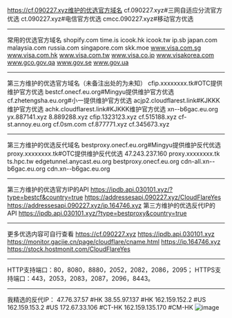 https://cf.090227.xyz维护的优选官方域名
cf.090227.xyz#三网自适应分流官方优选
ct.090227.xyz#电信官方优选
cmcc.090227.xyz#移动官方优选

------

常用的优选官方域名
shopify.com
time.is
icook.hk
icook.tw
ip.sb
japan.com
malaysia.com
russia.com
singapore.com
skk.moe
www.visa.com.sg
www.visa.com.hk
www.visa.com.tw
www.visa.co.jp
www.visakorea.com
www.gco.gov.qa
www.gov.se
www.gov.ua

------

第三方维护的优选官方域名（未备注出处的为未知）
cfip.xxxxxxxx.tk#OTC提供维护官方优选
bestcf.onecf.eu.org#Mingyu提供维护官方优选
cf.zhetengsha.eu.org#小一提供维护官方优选
acjp2.cloudflarest.link#KJKKK维护官方优选
achk.cloudflarest.link#KJKKK维护官方优选
xn--b6gac.eu.org
yx.887141.xyz
8.889288.xyz
cfip.1323123.xyz
cf.515188.xyz
cf-st.annoy.eu.org
cf.0sm.com
cf.877771.xyz
cf.345673.xyz

------

第三方维护的优选反代域名
bestproxy.onecf.eu.org#Mingyu提供维护反代优选
proxy.xxxxxxxx.tk#OTC提供维护反代优选
47.243.237.160   proxy.xxxxxxxx.tk   ts.hpc.tw   edgetunnel.anycast.eu.org   bestproxy.onecf.eu.org   cdn-all.xn--b6gac.eu.org   cdn.xn--b6gac.eu.org

------

第三方维护的优选官方IP的API
https://ipdb.api.030101.xyz/?type=bestcf&country=true
https://addressesapi.090227.xyz/CloudFlareYes
https://addressesapi.090227.xyz/ip.164746.xyz
第三方维护的优选反代IP的API
https://ipdb.api.030101.xyz/?type=bestproxy&country=true

------

更多优选内容可自行查看
https://cf.090227.xyz
https://ipdb.api.030101.xyz
https://monitor.gacjie.cn/page/cloudflare/cname.html
https://ip.164746.xyz
https://stock.hostmonit.com/CloudFlareYes

------

HTTP支持端口：80，8080，8880，2052，2082，2086，2095；
HTTPS支持端口：443，2053，2083，2087，2096，8443。

------
我精选的反代IP：
47.76.37.57 #HK
38.55.97.137 #HK
162.159.152.2 #US
162.159.153.2 #US
172.67.33.106 #CT-HK
162.159.135.170 #CM-HK
![image](https://github.com/user-attachments/assets/404f49fc-02af-4069-be19-640e2b827e38)
